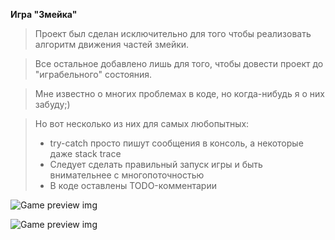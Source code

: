**Игра "Змейка"**

> Проект был сделан исключительно для того чтобы реализовать алгоритм движения частей змейки.

> Все остальное добавлено лишь для того, чтобы довести проект до "играбельного" состояния.

> Мне известно о многих проблемах в коде, но когда-нибудь я о них забуду;)

> Но вот несколько из них для самых любопытных:
> * try-catch просто пишут сообщения в консоль, а некоторые даже stack trace
> * Следует сделать правильный запуск игры и быть внимательнее с многопоточностью
> * В коде оставлены TODO-комментарии


![Game preview img](https://raw.githubusercontent.com/ViktorKad/Snake/master/img/preview-1.png)

![Game preview img](https://raw.githubusercontent.com/ViktorKad/Snake/master/img/preview-2.png)